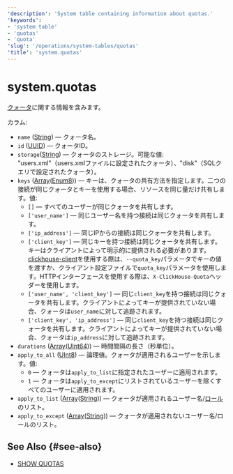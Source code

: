 ```yaml
---
'description': 'System table containing information about quotas.'
'keywords':
- 'system table'
- 'quotas'
- 'quota'
'slug': '/operations/system-tables/quotas'
'title': 'system.quotas'
---
```





# system.quotas

[クォータ](../../operations/system-tables/quotas.md)に関する情報を含みます。

カラム:
- `name` ([String](../../sql-reference/data-types/string.md)) — クォータ名。
- `id` ([UUID](../../sql-reference/data-types/uuid.md)) — クォータID。
- `storage`([String](../../sql-reference/data-types/string.md)) — クォータのストレージ。可能な値: "users.xml"（users.xmlファイルに設定されたクォータ）、"disk"（SQLクエリで設定されたクォータ）。
- `keys` ([Array](../../sql-reference/data-types/array.md)([Enum8](../../sql-reference/data-types/enum.md))) — キーは、クォータの共有方法を指定します。二つの接続が同じクォータとキーを使用する場合、リソースを同じ量だけ共有します。値:
    - `[]` — すべてのユーザーが同じクォータを共有します。
    - `['user_name']` — 同じユーザー名を持つ接続は同じクォータを共有します。
    - `['ip_address']` — 同じIPからの接続は同じクォータを共有します。
    - `['client_key']` — 同じキーを持つ接続は同じクォータを共有します。キーはクライアントによって明示的に提供される必要があります。[clickhouse-client](../../interfaces/cli.md)を使用する際は、`--quota_key`パラメータでキーの値を渡すか、クライアント設定ファイルで`quota_key`パラメータを使用します。HTTPインターフェースを使用する際は、`X-ClickHouse-Quota`ヘッダーを使用します。
    - `['user_name', 'client_key']` — 同じ`client_key`を持つ接続は同じクォータを共有します。クライアントによってキーが提供されていない場合、クォータは`user_name`に対して追跡されます。
    - `['client_key', 'ip_address']` — 同じ`client_key`を持つ接続は同じクォータを共有します。クライアントによってキーが提供されていない場合、クォータは`ip_address`に対して追跡されます。
- `durations` ([Array](../../sql-reference/data-types/array.md)([UInt64](../../sql-reference/data-types/int-uint.md))) — 時間間隔の長さ（秒単位）。
- `apply_to_all` ([UInt8](/sql-reference/data-types/int-uint#integer-ranges)) — 論理値。クォータが適用されるユーザーを示します。値:
    - `0` — クォータは`apply_to_list`に指定されたユーザーに適用されます。
    - `1` — クォータは`apply_to_except`にリストされているユーザーを除くすべてのユーザーに適用されます。
- `apply_to_list` ([Array](../../sql-reference/data-types/array.md)([String](../../sql-reference/data-types/string.md))) — クォータが適用されるユーザー名/[ロール](../../guides/sre/user-management/index.md#role-management)のリスト。
- `apply_to_except` ([Array](../../sql-reference/data-types/array.md)([String](../../sql-reference/data-types/string.md))) — クォータが適用されないユーザー名/ロールのリスト。

## See Also {#see-also}

- [SHOW QUOTAS](/sql-reference/statements/show#show-quotas)
